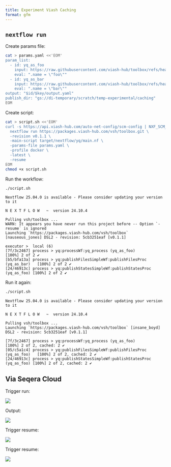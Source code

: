 ```yaml
---
title: Experiment Viash Caching
format: gfm
---
```


## `nextflow run`

Create params file:

```bash
cat > params.yaml <<'EOM'
param_list:
  - id: yq_as_foo
    input: https://raw.githubusercontent.com/viash-hub/toolbox/refs/heads/main/src/yq/config.vsh.yaml
    eval: ".name = \"foo\""
  - id: yq_as_bar
    input: https://raw.githubusercontent.com/viash-hub/toolbox/refs/heads/main/src/yq/config.vsh.yaml
    eval: ".name = \"bar\""
output: "$id/$key/output.yaml"
publish_dir: "gs://di-temporary/scratch/temp-experimental/caching"
EOM
```

Create script:

```bash
cat > script.sh <<'EOM'
curl -s https://api.viash-hub.com/auto-net-config/scm-config | NXF_SCM_FILE=/dev/stdin \
  nextflow run https://packages.viash-hub.com/vsh/toolbox.git \
  -revision v0.1.1 \
  -main-script target/nextflow/yq/main.nf \
  -params-file params.yaml \
  -profile docker \
  -latest \
  -resume
EOM
chmod +x script.sh
```

Run the workflow:

```bash
./script.sh
```

    Nextflow 25.04.0 is available - Please consider updating your version to it

    N E X T F L O W   ~  version 24.10.4

    Pulling vsh/toolbox ...
    WARN: It appears you have never run this project before -- Option `-resume` is ignored
    Launching `https://packages.viash-hub.com/vsh/toolbox` [nauseous_jones] DSL2 - revision: 5cb3251eaf [v0.1.1]

    executor >  local (6)
    [7f/3c2467] process > yq:processWf:yq_process (yq_as_foo)                    [100%] 2 of 2 ✔
    [b5/bfa13a] process > yq:publishFilesSimpleWf:publishFilesProc (yq_as_bar)   [100%] 2 of 2 ✔
    [24/46913c] process > yq:publishStatesSimpleWf:publishStatesProc (yq_as_foo) [100%] 2 of 2 ✔

Run it again:

```bash
./script.sh
```

    Nextflow 25.04.0 is available - Please consider updating your version to it

    N E X T F L O W   ~  version 24.10.4

    Pulling vsh/toolbox ...
    Launching `https://packages.viash-hub.com/vsh/toolbox` [insane_boyd] DSL2 - revision: 5cb3251eaf [v0.1.1]

    [7f/3c2467] process > yq:processWf:yq_process (yq_as_foo)                    [100%] 2 of 2, cached: 2 ✔
    [05/c5a1c4] process > yq:publishFilesSimpleWf:publishFilesProc (yq_as_foo)   [100%] 2 of 2, cached: 2 ✔
    [24/46913c] process > yq:publishStatesSimpleWf:publishStatesProc (yq_as_foo) [100%] 2 of 2, cached: 2 ✔

## Via Seqera Cloud

Trigger run:

![](images/seqeracloud_1_summary.png)

Output:

![](images/seqeracloud_2_run1.png)

Trigger resume:

![](images/seqeracloud_3_run1_resume.png)

Trigger resume:

![](images/seqeracloud_4_run2.png)
